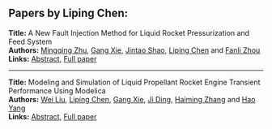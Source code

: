 <h2>Papers by Liping Chen:</h2>
<p>
<b>Title:</b> A New Fault Injection Method for Liquid Rocket Pressurization and Feed System<br />
<b>Authors:</b> <a href="../authors/author_342.html">Mingqing Zhu</a>, <a href="../authors/author_336.html">Gang Xie</a>, <a href="../authors/author_285.html">Jintao Shao</a>, <a href="../authors/author_49.html">Liping Chen</a> and <a href="../authors/author_341.html">Fanli Zhou</a><br />
<b>Links:</b> <a href="../abstracts/abstract_60.pdf">Abstract</a>, <a href="../submissions/ecp15118557_ZhuXieShaoChenZhou.pdf">Full paper</a>
</p>
<hr />
<p>
<b>Title:</b> Modeling and Simulation of Liquid Propellant Rocket Engine Transient Performance Using Modelica<br />
<b>Authors:</b> <a href="../authors/author_184.html">Wei Liu</a>, <a href="../authors/author_49.html">Liping Chen</a>, <a href="../authors/author_336.html">Gang Xie</a>, <a href="../authors/author_69.html">Ji Ding</a>, <a href="../authors/author_339.html">Haiming Zhang</a> and <a href="../authors/author_337.html">Hao Yang</a><br />
<b>Links:</b> <a href="../abstracts/abstract_52.pdf">Abstract</a>, <a href="../submissions/ecp15118485_LiuChenXieDingZhangYang.pdf">Full paper</a>
</p>